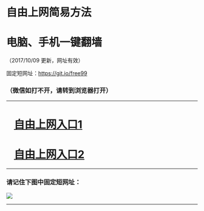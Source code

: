 ﻿# 自由上网简易方法

# 电脑、手机一键翻墙

（2017/10/09 更新，网址有效）

固定短网址：https://git.io/free99

### （微信如打不开，请转到浏览器打开）


***





# &nbsp;&nbsp; <a href="http://ft377026749.fwq-tz-1001.info/fwqtz01.html?t=10090019480 " target="_blank">自由上网入口1</a>
# &nbsp;&nbsp; <a href="http://ft2213520651.fwq-tz-1002.info/fwqtz02.html?t=100900116873 " target="_blank">自由上网入口2</a>
***

### 请记住下图中固定短网址：

<img src="https://s3-us-west-2.amazonaws.com/fwq-1001/yjfq-20170905okok.png" /> 


***

